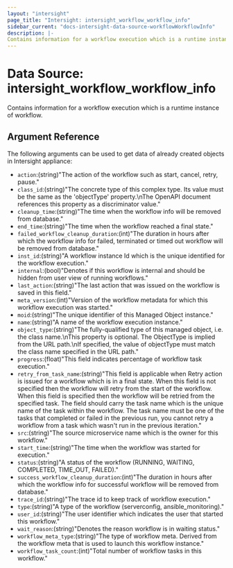 ```yaml
---
layout: "intersight"
page_title: "Intersight: intersight_workflow_workflow_info"
sidebar_current: "docs-intersight-data-source-workflowWorkflowInfo"
description: |-
Contains information for a workflow execution which is a runtime instance of workflow.
---
```


# Data Source: intersight_workflow_workflow_info
Contains information for a workflow execution which is a runtime instance of workflow.
## Argument Reference
The following arguments can be used to get data of already created objects in Intersight appliance:
* `action`:(string)"The action of the workflow such as start, cancel, retry, pause."
* `class_id`:(string)"The concrete type of this complex type. Its value must be the same as the 'objectType' property.\nThe OpenAPI document references this property as a discriminator value."
* `cleanup_time`:(string)"The time when the workflow info will be removed from database."
* `end_time`:(string)"The time when the workflow reached a final state."
* `failed_workflow_cleanup_duration`:(int)"The duration in hours after which the workflow info for failed, terminated or timed out workflow will be removed from database."
* `inst_id`:(string)"A workflow instance Id which is the unique identified for the workflow execution."
* `internal`:(bool)"Denotes if this workflow is internal and should be hidden from user view of running workflows."
* `last_action`:(string)"The last action that was issued on the workflow is saved in this field."
* `meta_version`:(int)"Version of the workflow metadata for which this workflow execution was started."
* `moid`:(string)"The unique identifier of this Managed Object instance."
* `name`:(string)"A name of the workflow execution instance."
* `object_type`:(string)"The fully-qualified type of this managed object, i.e. the class name.\nThis property is optional. The ObjectType is implied from the URL path.\nIf specified, the value of objectType must match the class name specified in the URL path."
* `progress`:(float)"This field indicates percentage of workflow task execution."
* `retry_from_task_name`:(string)"This field is applicable when Retry action is issued for a workflow which is in a final state. When this field is not specified then the workflow will retry from the start of the workflow. When this field is specified then the workflow will be retried from the specified task. The field should carry the task name which is the unique name of the task within the workflow. The task name must be one of the tasks that completed or failed in the previous run, you cannot retry a workflow from a task which wasn't run in the previous iteration."
* `src`:(string)"The source microservice name which is the owner for this workflow."
* `start_time`:(string)"The time when the workflow was started for execution."
* `status`:(string)"A status of the workflow (RUNNING, WAITING, COMPLETED, TIME_OUT, FAILED)."
* `success_workflow_cleanup_duration`:(int)"The duration in hours after which the workflow info for successful workflow will be removed from database."
* `trace_id`:(string)"The trace id to keep track of workflow execution."
* `type`:(string)"A type of the workflow (serverconfig, ansible_monitoring)."
* `user_id`:(string)"The user identifier which indicates the user that started this workflow."
* `wait_reason`:(string)"Denotes the reason workflow is in waiting status."
* `workflow_meta_type`:(string)"The type of workflow meta. Derived from the workflow meta that is used to launch this workflow instance."
* `workflow_task_count`:(int)"Total number of workflow tasks in this workflow."
